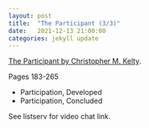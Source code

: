 ```yaml
---
layout: post
title:  "The Participant (3/3)"
date:   2021-12-13 21:00:00
categories: jekyll update
---
```


[The Participant by Christopher M. Kelty](https://press.uchicago.edu/ucp/books/book/chicago/P/bo44520895.html). 

Pages 183-265
 * Participation, Developed
 * Participation, Concluded

See listserv for video chat link. 
